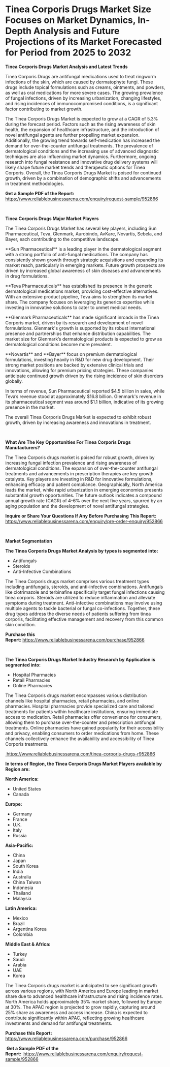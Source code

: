 <p><h1>Tinea Corporis Drugs Market Size Focuses on Market Dynamics, In-Depth Analysis and Future Projections of its Market Forecasted for Period from 2025 to 2032</h1></p><p><strong>Tinea Corporis Drugs Market Analysis and Latest Trends</strong></p>
<p><p>Tinea Corporis Drugs are antifungal medications used to treat ringworm infections of the skin, which are caused by dermatophyte fungi. These drugs include topical formulations such as creams, ointments, and powders, as well as oral medications for more severe cases. The growing prevalence of fungal infections, driven by increasing urbanization, changing lifestyles, and rising incidences of immunocompromised conditions, is a significant factor contributing to market growth.</p><p>The Tinea Corporis Drugs Market is expected to grow at a CAGR of 5.3% during the forecast period. Factors such as the rising awareness of skin health, the expansion of healthcare infrastructure, and the introduction of novel antifungal agents are further propelling market expansion. Additionally, the growing trend towards self-medication has increased the demand for over-the-counter antifungal treatments. The prevalence of dermatological conditions and the increasing use of advanced diagnostic techniques are also influencing market dynamics. Furthermore, ongoing research into fungal resistance and innovative drug delivery systems will likely shape future market trends and therapeutic options for Tinea Corporis. Overall, the Tinea Corporis Drugs Market is poised for continued growth, driven by a combination of demographic shifts and advancements in treatment methodologies.</p></p>
<p><strong>Get a Sample PDF of the Report:&nbsp;</strong> <a href="https://www.reliablebusinessarena.com/enquiry/request-sample/952866?utm_campaign=2396&utm_medium=2&utm_source=Github&utm_content=ia&utm_term=18042025&utm_id=tinea-corporis-drugs">https://www.reliablebusinessarena.com/enquiry/request-sample/952866</a></p>
<p>&nbsp;</p>
<p><strong>Tinea Corporis Drugs Major Market Players</strong></p>
<p><p>The Tinea Corporis Drugs Market has several key players, including Sun Pharmaceutical, Teva, Glenmark, Aurobindo, AvKare, Novartis, Sebela, and Bayer, each contributing to the competitive landscape.</p><p>**Sun Pharmaceutical** is a leading player in the dermatological segment with a strong portfolio of anti-fungal medications. The company has consistently shown growth through strategic acquisitions and expanding its market reach, particularly in emerging markets. Future growth prospects are driven by increased global awareness of skin diseases and advancements in drug formulations.</p><p>**Teva Pharmaceuticals** has established its presence in the generic dermatological medications market, providing cost-effective alternatives. With an extensive product pipeline, Teva aims to strengthen its market share. The company focuses on leveraging its generics expertise while investing in innovative solutions to cater to unmet medical needs.</p><p>**Glenmark Pharmaceuticals** has made significant inroads in the Tinea Corporis market, driven by its research and development of novel formulations. Glenmark's growth is supported by its robust international presence and partnerships that enhance distribution capabilities. The market size for Glenmark’s dermatological products is expected to grow as dermatological conditions become more prevalent.</p><p>**Novartis** and **Bayer** focus on premium dermatological formulations, investing heavily in R&D for new drug development. Their strong market positions are backed by extensive clinical trials and innovations, allowing for premium pricing strategies. These companies anticipate continued growth driven by the rising incidence of skin disorders globally.</p><p>In terms of revenue, Sun Pharmaceutical reported $4.5 billion in sales, while Teva’s revenue stood at approximately $16.8 billion. Glenmark's revenue in its pharmaceutical segment was around $1.1 billion, indicative of its growing presence in the market.</p><p>The overall Tinea Corporis Drugs Market is expected to exhibit robust growth, driven by increasing awareness and innovations in treatment.</p></p>
<p>&nbsp;</p>
<p><strong>What Are The Key Opportunities For Tinea Corporis Drugs Manufacturers?</strong></p>
<p><p>The Tinea Corporis drugs market is poised for robust growth, driven by increasing fungal infection prevalence and rising awareness of dermatological conditions. The expansion of over-the-counter antifungal treatments and advancements in prescription therapies are key growth catalysts. Key players are investing in R&D for innovative formulations, enhancing efficacy and patient compliance. Geographically, North America leads the market, while rapid urbanization in emerging economies presents substantial growth opportunities. The future outlook indicates a compound annual growth rate (CAGR) of 4-6% over the next five years, spurred by an aging population and the development of novel antifungal strategies.</p></p>
<p><strong>Inquire or Share Your Questions If Any Before Purchasing This Report:</strong> <a href="https://www.reliablebusinessarena.com/enquiry/pre-order-enquiry/952866?utm_campaign=2396&utm_medium=2&utm_source=Github&utm_content=ia&utm_term=18042025&utm_id=tinea-corporis-drugs">https://www.reliablebusinessarena.com/enquiry/pre-order-enquiry/952866</a></p>
<p>&nbsp;</p>
<p><strong>Market Segmentation</strong></p>
<p><strong>The Tinea Corporis Drugs Market Analysis by types is segmented into:</strong></p>
<p><ul><li>Antifungals</li><li>Steroids</li><li>Anti-Infective Combinations</li></ul></p>
<p><p>The Tinea Corporis drugs market comprises various treatment types including antifungals, steroids, and anti-infective combinations. Antifungals like clotrimazole and terbinafine specifically target fungal infections causing tinea corporis. Steroids are utilized to reduce inflammation and alleviate symptoms during treatment. Anti-infective combinations may involve using multiple agents to tackle bacterial or fungal co-infections. Together, these drug types address the diverse needs of patients suffering from tinea corporis, facilitating effective management and recovery from this common skin condition.</p></p>
<p><strong>Purchase this Report:&nbsp;</strong><a href="https://www.reliablebusinessarena.com/purchase/952866?utm_campaign=2396&utm_medium=2&utm_source=Github&utm_content=ia&utm_term=18042025&utm_id=tinea-corporis-drugs">https://www.reliablebusinessarena.com/purchase/952866</a></p>
<p>&nbsp;</p>
<p><strong>The Tinea Corporis Drugs Market Industry Research by Application is segmented into:</strong></p>
<p><ul><li>Hospital Pharmacies</li><li>Retail Pharmacies</li><li>Online Pharmacies</li></ul></p>
<p><p>The Tinea Corporis drugs market encompasses various distribution channels like hospital pharmacies, retail pharmacies, and online pharmacies. Hospital pharmacies provide specialized care and tailored treatments for patients within healthcare institutions, ensuring immediate access to medication. Retail pharmacies offer convenience for consumers, allowing them to purchase over-the-counter and prescription antifungal treatments. Online pharmacies have gained popularity for their accessibility and privacy, enabling consumers to order medications from home. These channels collectively enhance the availability and accessibility of Tinea Corporis treatments.</p></p>
<p><a href="https://www.reliablebusinessarena.com/tinea-corporis-drugs-r952866?utm_campaign=2396&utm_medium=2&utm_source=Github&utm_content=ia&utm_term=18042025&utm_id=tinea-corporis-drugs">&nbsp;https://www.reliablebusinessarena.com/tinea-corporis-drugs-r952866</a></p>
<p><strong>In terms of Region, the Tinea Corporis Drugs Market Players available by Region are:</strong></p>
<p>
    <p> <strong> North America: </strong>
        <ul>
            <li>United States</li>
            <li>Canada</li>
        </ul>
        </p> 
    <p> <strong> Europe: </strong>
        <ul>
            <li>Germany</li>
            <li>France</li>
            <li>U.K.</li>
            <li>Italy</li>
            <li>Russia</li>
        </ul>
        </p> 
    <p> <strong> Asia-Pacific: </strong>
        <ul>
            <li>China</li>
            <li>Japan</li>
            <li>South Korea</li>
            <li>India</li>
            <li>Australia</li>
            <li>China Taiwan</li>
            <li>Indonesia</li>
            <li>Thailand</li>
            <li>Malaysia</li>
        </ul>
        </p> 
    <p> <strong> Latin America: </strong>
        <ul>
            <li>Mexico</li>
            <li>Brazil</li>
            <li>Argentina Korea</li>
            <li>Colombia</li>
        </ul>
        </p> 
    <p> <strong> Middle East & Africa: </strong>
        <ul>
            <li>Turkey</li>
            <li>Saudi</li>
            <li>Arabia</li>
            <li>UAE</li>
            <li>Korea</li>
        </ul>
    </p>
    </p>
<p><p>The Tinea Corporis drugs market is anticipated to see significant growth across various regions, with North America and Europe leading in market share due to advanced healthcare infrastructure and rising incidence rates. North America holds approximately 35% market share, followed by Europe at 30%. The APAC region is projected to grow rapidly, capturing around 25% share as awareness and access increase. China is expected to contribute significantly within APAC, reflecting growing healthcare investments and demand for antifungal treatments.</p></p>
<p><strong>Purchase this Report: </strong><a href="https://www.reliablebusinessarena.com/purchase/952866?utm_campaign=2396&utm_medium=2&utm_source=Github&utm_content=ia&utm_term=18042025&utm_id=tinea-corporis-drugs">https://www.reliablebusinessarena.com/purchase/952866</a></p>
<p>&nbsp;<strong>Get a Sample PDF of the Report:&nbsp;&nbsp;</strong><a href="https://www.reliablebusinessarena.com/enquiry/request-sample/952866?utm_campaign=2396&utm_medium=2&utm_source=Github&utm_content=ia&utm_term=18042025&utm_id=tinea-corporis-drugs">https://www.reliablebusinessarena.com/enquiry/request-sample/952866</a></p>
<p><strong></strong></p>
<p><p></p><p></p><p></p></p>